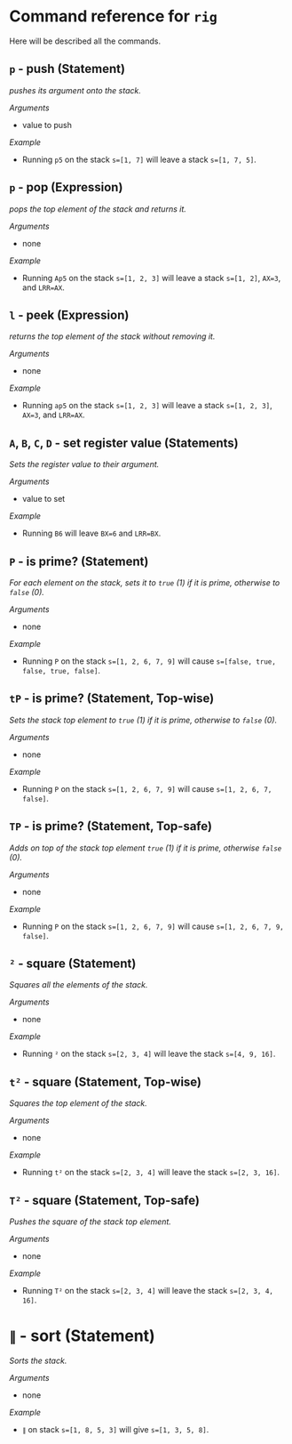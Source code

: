 # Command reference for `rig`

Here will be described all the commands.

## `p` - push (Statement)
_pushes its argument onto the stack._

*Arguments*
 - value to push

*Example* 
 - Running `p5` on the stack `s=[1, 7]` will leave a stack `s=[1, 7, 5]`.

## `p` - pop (Expression)
_pops the top element of the stack and returns it._

*Arguments*
 - none

*Example*
 - Running `Ap5` on the stack `s=[1, 2, 3]` will leave a stack `s=[1, 2]`, `AX=3`, and `LRR=AX`.

## `l` - peek (Expression)
_returns the top element of the stack without removing it._

*Arguments*
 - none

*Example*
 - Running `ap5` on the stack `s=[1, 2, 3]` will leave a stack `s=[1, 2, 3]`, `AX=3`, and `LRR=AX`.

## `A`, `B`, `C`, `D` - set register value (Statements)
_Sets the register value to their argument._

*Arguments*
 - value to set

*Example*
 - Running `B6` will leave `BX=6` and `LRR=BX`.

## `P` - is prime? (Statement)
_For each element on the stack, sets it to `true` (1) if it is prime, otherwise to `false` (0)._

*Arguments*
 - none

*Example*
 - Running `P` on the stack `s=[1, 2, 6, 7, 9]` will cause `s=[false, true, false, true, false]`.

## `tP` - is prime? (Statement, Top-wise)
_Sets the stack top element to `true` (1) if it is prime, otherwise to `false` (0)._

*Arguments*
 - none

*Example*
 - Running `P` on the stack `s=[1, 2, 6, 7, 9]` will cause `s=[1, 2, 6, 7, false]`.

## `TP` - is prime? (Statement, Top-safe)
_Adds on top of the stack top element `true` (1) if it is prime, otherwise `false` (0)._

*Arguments*
 - none

*Example*
 - Running `P` on the stack `s=[1, 2, 6, 7, 9]` will cause `s=[1, 2, 6, 7, 9, false]`.

## `²` - square (Statement)
_Squares all the elements of the stack._

*Arguments*
 - none

*Example*
 - Running `²` on the stack `s=[2, 3, 4]` will leave the stack `s=[4, 9, 16]`.

## `t²` - square (Statement, Top-wise)
_Squares the top element of the stack._

*Arguments*
 - none

*Example*
 - Running `t²` on the stack `s=[2, 3, 4]` will leave the stack `s=[2, 3, 16]`.

## `T²` - square (Statement, Top-safe)
_Pushes the square of the stack top element._

*Arguments*
 - none

*Example*
 - Running `T²` on the stack `s=[2, 3, 4]` will leave the stack `s=[2, 3, 4, 16]`.

# `∥` - sort (Statement)
_Sorts the stack._

*Arguments*
 - none

*Example*
 - `∥` on stack `s=[1, 8, 5, 3]` will give `s=[1, 3, 5, 8]`.